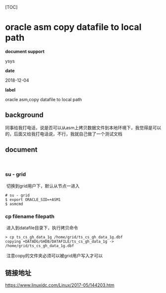 [TOC]

# oracle asm copy datafile to local path

**document support**

ysys

**date**

2018-12-04

**label**

oracle asm,copy datafile to local path



## background

​	同事给我打电话，说是否可以从asm上拷贝数据文件到本地环境下，我觉得是可以的，后面又给我打电话说，不行，我就自己做了一个测试文档



## document

​	

### su - grid

​	切换到grid用户下，默认从节点一进入

```
# su - grid
$ export ORACLE_SID=+ASM1
$ asmcmd
```



### cp filename filepath

​	进入到datafile目录下，执行拷贝命令

```
> cp ts_cs_gh_data_1g /home/grid/ts_cs_gh_data_1g.dbf
copying +DATADG/GHDB/DATAFILE/ts_cs_gh_data_1g -> /home/grid/ts_cs_gh_data_1g.dbf
```

​	注意copy的文件夹必须可以被grid用户写入才可以





## 链接地址

https://www.linuxidc.com/Linux/2017-05/144203.htm

